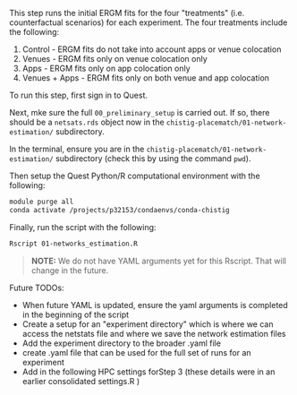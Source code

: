 This step runs the initial ERGM fits for the four "treatments" (i.e. counterfactual scenarios) for each experiment. The four treatments include the following:
1. Control - ERGM fits do not take into account apps or venue colocation
2. Venues - ERGM fits only on venue colocation only
3. Apps - ERGM fits only on app colocation only
3. Venues + Apps - ERGM fits only on both venue and app colocation 

To run this step, first sign in to Quest.

Next, mke sure the full `00_preliminary_setup` is carried out. If so, there should be a `netsats.rds` object now in the `chistig-placematch/01-network-estimation/` subdirectory.

In the terminal, ensure you are in the `chistig-placematch/01-network-estimation/` subdirectory (check this by using the command `pwd`). 

Then setup the Quest Python/R computational environment with the following:
```sh
module purge all 
conda activate /projects/p32153/condaenvs/conda-chistig
```

Finally, run the script with the following:
```sh
Rscript 01-networks_estimation.R
```

> **NOTE:** We do not have YAML arguments yet for this Rscript. That will change in the future.


Future TODOs:
- When future YAML is updated, ensure the yaml arguments is completed in the beginning of the script
- Create a setup for an "experiment directory" which is where we can access the netstats file and where we save the network estimation files
- Add the experiment directory to the broader .yaml file 
- create .yaml file that can be used for the full set of runs for an experiment 
- Add in the following HPC settings forStep 3 (these details were in an earlier consolidated settings.R )

<!--
# =======================
# TODO: add in the settings details for if this is run via HPC
# =======================
# When run locally `context == "local"` it fits
# ## 5k nodes networks. They can be used for local testing of the project.
# ## When run on the HPC (`context` is set in the workflow definition to "hpc"),
# ## 100k nodes networks are used.        

# context <- if (!exists("context")) "local" else context
# source("R/utils-0_project_settings.R") # TODO change this

# if (context == "local") {
#   networks_size   <- 5 * 1e3
#   estimation_method <- "Stochastic-Approximation"
#   estimation_ncores <- 1
# } else if (context == "hpc") {
#   networks_size   <- 100 * 1e3
# } else  {
#   stop("The `context` variable must be set to either 'local' or 'hpc'")
# }
--> 
